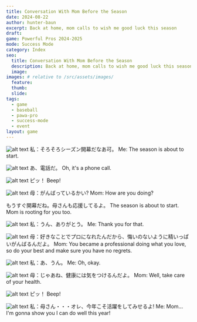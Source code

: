 ```yaml
---
title: Conversation With Mom Before the Season
date: 2024-08-22
author: hunter-baun
excerpt: Back at home, mom calls to wish me good luck this season
draft: 
game: Powerful Pros 2024-2025
mode: Success Mode
category: Index
seo:
  title: Conversation With Mom Before the Season
  description: Back at home, mom calls to wish me good luck this season
  image: 
images: # relative to /src/assets/images/
  feature: 
  thumb: 
  slide: 
tags:
  - game
  - baseball
  - pawa-pro
  - success-mode
  - event
layout: game
---
```

![alt text](/assets/images/games/PowerfulPros/2024/SuccessMode/Play/Events/ConversationWithMomBeforeTheSeason/1.png)
私：そろそろシーズン開幕だなあ可。
Me: The season is about to start.

![alt text](/assets/images/games/PowerfulPros/2024/SuccessMode/Play/Events/ConversationWithMomBeforeTheSeason/2.png)
あ、電話だ。
Oh, it's a phone call.

![alt text](/assets/images/games/PowerfulPros/2024/SuccessMode/Play/Events/ConversationWithMomBeforeTheSeason/3.png)
ピッ！
Beep!

![alt text](/assets/images/games/PowerfulPros/2024/SuccessMode/Play/Events/ConversationWithMomBeforeTheSeason/4.png)
母：がんばっているかい?
Mom: How are you doing?

もうすぐ開幕だね。母さんも応援してるよ。
The season is about to start. Mom is rooting for you too.

![alt text](/assets/images/games/PowerfulPros/2024/SuccessMode/Play/Events/ConversationWithMomBeforeTheSeason/5.png)
私：うん、ありがとう。
Me: Thank you for that.

![alt text](/assets/images/games/PowerfulPros/2024/SuccessMode/Play/Events/ConversationWithMomBeforeTheSeason/6.png)
母：好きなことでプロになれたんだから、悔いのないように精いっぱいがんばるんだよ。
Mom: You became a professional doing what you love, so do your best and make sure you have no regrets.

![alt text](/assets/images/games/PowerfulPros/2024/SuccessMode/Play/Events/ConversationWithMomBeforeTheSeason/7.png)
私：あ、うん。
Me: Oh, okay.

![alt text](/assets/images/games/PowerfulPros/2024/SuccessMode/Play/Events/ConversationWithMomBeforeTheSeason/8.png)
母：じゃあね、健康には気をつけるんだよ。
Mom: Well, take care of your health.

![alt text](/assets/images/games/PowerfulPros/2024/SuccessMode/Play/Events/ConversationWithMomBeforeTheSeason/9.png)
ピッ！
Beep!

![alt text](/assets/images/games/PowerfulPros/2024/SuccessMode/Play/Events/ConversationWithMomBeforeTheSeason/10.png)
私：母さん・・・オレ、今年こそ活躍をしてみせるよ!
Me: Mom... I'm gonna show you I can do well this year!